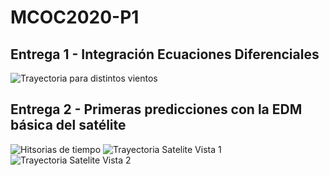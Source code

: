# MCOC2020-P1

## Entrega 1 - Integración Ecuaciones Diferenciales

  ![Trayectoria para distintos vientos](https://user-images.githubusercontent.com/69213519/91117774-748d8480-e65d-11ea-8e32-74457769c927.png)

## Entrega 2 - Primeras predicciones con la EDM básica del satélite

![Hitsorias de tiempo](https://user-images.githubusercontent.com/69213519/91517638-2f1ac280-e8bc-11ea-9473-9be9e4ed42f7.png)
![Trayectoria Satelite Vista 1](https://user-images.githubusercontent.com/69213519/91517639-304bef80-e8bc-11ea-92d3-9e5011f18836.png)
![Trayectoria Satelite Vista 2](https://user-images.githubusercontent.com/69213519/91517640-304bef80-e8bc-11ea-95fd-333097f535f7.png)

